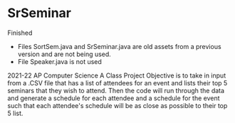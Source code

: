 # SrSeminar
Finished

- Files SortSem.java and SrSeminar.java are old assets from a previous version and are not being used.
- File Speaker.java is not used

2021-22 AP Computer Science A Class Project
Objective is to take in input from a .CSV file that has a list of attendees for an event and lists their top 5 seminars that they wish to attend. Then the code will run through the data and generate a schedule for each attendee and a schedule for the event such that each attendee's schedule will be as close as possible to their top 5 list. 
